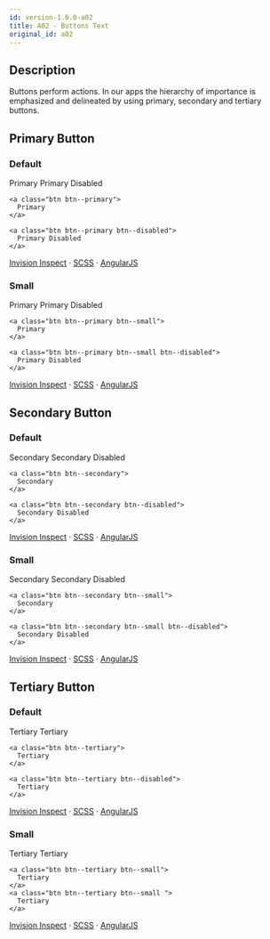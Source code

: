 ```yaml
---
id: version-1.0.0-a02
title: A02 - Buttons Text
original_id: a02
---
```


## Description

Buttons perform actions. In our apps the hierarchy of importance is emphasized and delineated by using primary, secondary and tertiary buttons.

## Primary Button

### Default

<a class="btn btn--primary">
  Primary
</a>
<a class="btn btn--primary btn--disabled">
  Primary Disabled
</a>

```
<a class="btn btn--primary">
  Primary
</a>

<a class="btn btn--primary btn--disabled">
  Primary Disabled
</a>
```

[Invision Inspect](https://cid.invisionapp.com/d/main/#/console/11742671/249566240/preview) · [SCSS](https://escid-ux-guidelines.cid-dev.net/components/atoms/A02-button-primary.html) · [AngularJS](http://www.example.com)

### Small

<a class="btn btn--primary btn--small">
  Primary
</a>
<a class="btn btn--primary btn--small btn--disabled">
  Primary Disabled
</a>

```
<a class="btn btn--primary btn--small">
  Primary
</a>

<a class="btn btn--primary btn--small btn--disabled">
  Primary Disabled
</a>
```

[Invision Inspect](https://cid.invisionapp.com/d/main/#/console/11742671/249566240/preview) · [SCSS](https://escid-ux-guidelines.cid-dev.net/components/atoms/A02-button-primary.html) · [AngularJS](http://www.example.com)

## Secondary Button

### Default

<a class="btn btn--secondary">
  Secondary
</a>
<a class="btn btn--secondary btn--disabled">
  Secondary Disabled
</a>

```
<a class="btn btn--secondary">
  Secondary
</a>

<a class="btn btn--secondary btn--disabled">
  Secondary Disabled
</a>
```

[Invision Inspect](https://cid.invisionapp.com/d/main/#/console/11742671/249566240/preview) · [SCSS](https://escid-ux-guidelines.cid-dev.net/components/atoms/A02-button-secondary.html) · [AngularJS](http://www.example.com)

### Small

<a class="btn btn--secondary btn--small">
  Secondary
</a>
<a class="btn btn--secondary btn--small btn--disabled">
  Secondary Disabled
</a>

```
<a class="btn btn--secondary btn--small">
  Secondary
</a>

<a class="btn btn--secondary btn--small btn--disabled">
  Secondary Disabled
</a>
```

[Invision Inspect](https://cid.invisionapp.com/d/main/#/console/11742671/249566240/preview) · [SCSS](https://escid-ux-guidelines.cid-dev.net/components/atoms/A02-button-secondary.html) · [AngularJS](http://www.example.com)

## Tertiary Button

### Default

<a class="btn btn--tertiary">
  Tertiary
</a>
<a class="btn btn--tertiary btn--disabled">
  Tertiary
</a>

```
<a class="btn btn--tertiary">
  Tertiary
</a>

<a class="btn btn--tertiary btn--disabled">
  Tertiary
</a>
```

[Invision Inspect](https://cid.invisionapp.com/d/main/#/console/11742671/249566240/preview) · [SCSS](https://escid-ux-guidelines.cid-dev.net/components/atoms/A02-button-tertiary.html) · [AngularJS](http://www.example.com)

### Small

<a class="btn btn--tertiary btn--small">
  Tertiary
</a>
<a class="btn btn--tertiary btn--small btn--disabled">
  Tertiary
</a>

```
<a class="btn btn--tertiary btn--small">
  Tertiary
</a>
<a class="btn btn--tertiary btn--small ">
  Tertiary
</a>
```

[Invision Inspect](https://cid.invisionapp.com/d/main/#/console/11742671/249566240/preview) · [SCSS](https://escid-ux-guidelines.cid-dev.net/components/atoms/A02-button-tertiary.html) · [AngularJS](http://www.example.com)
